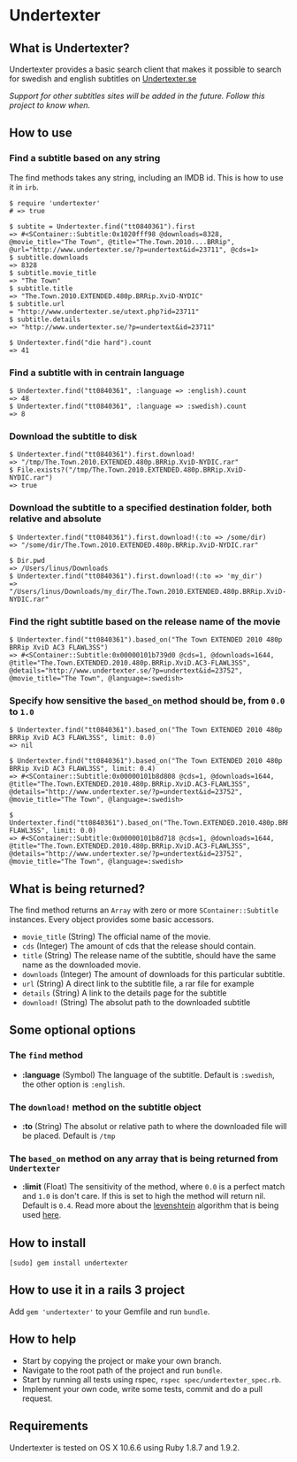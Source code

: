 # Undertexter
## What is Undertexter?

Undertexter provides a basic search client that makes it possible to search for swedish and english subtitles on [Undertexter.se](http://undertexter.se)

*Support for other subtitles sites will be added in the future. Follow this project to know when.*

## How to use

### Find a subtitle based on any string

The find methods takes any string, including an IMDB id.
This is how to use it in `irb`.

    $ require 'undertexter'
    # => true
    
    $ subtite = Undertexter.find("tt0840361").first
    => #<SContainer::Subtitle:0x1020fff98 @downloads=8328, @movie_title="The Town", @title="The.Town.2010....BRRip", @url="http://www.undertexter.se/?p=undertext&id=23711", @cds=1>
    $ subtitle.downloads
    => 8328
    $ subtitle.movie_title
    => "The Town"
    $ subtitle.title
    => "The.Town.2010.EXTENDED.480p.BRRip.XviD-NYDIC"
    $ subtitle.url
    = "http://www.undertexter.se/utext.php?id=23711"
    $ subtitle.details
    => "http://www.undertexter.se/?p=undertext&id=23711"
    
    $ Undertexter.find("die hard").count
    => 41

### Find a subtitle with in centrain language
    
    $ Undertexter.find("tt0840361", :language => :english).count
    => 48
    $ Undertexter.find("tt0840361", :language => :swedish).count
    => 8

### Download the subtitle to disk

    $ Undertexter.find("tt0840361").first.download!
    => "/tmp/The.Town.2010.EXTENDED.480p.BRRip.XviD-NYDIC.rar"
    $ File.exists?("/tmp/The.Town.2010.EXTENDED.480p.BRRip.XviD-NYDIC.rar")
    => true
    
### Download the subtitle to a specified destination folder, both relative and absolute
    
    $ Undertexter.find("tt0840361").first.download!(:to => /some/dir)
    => "/some/dir/The.Town.2010.EXTENDED.480p.BRRip.XviD-NYDIC.rar"
    
    $ Dir.pwd
    => /Users/linus/Downloads
    $ Undertexter.find("tt0840361").first.download!(:to => 'my_dir')
    => "/Users/linus/Downloads/my_dir/The.Town.2010.EXTENDED.480p.BRRip.XviD-NYDIC.rar"
    
### Find the right subtitle based on the **release name** of the movie
    
    $ Undertexter.find("tt0840361").based_on("The Town EXTENDED 2010 480p BRRip XviD AC3 FLAWL3SS")
    => #<SContainer::Subtitle:0x00000101b739d0 @cds=1, @downloads=1644, @title="The.Town.EXTENDED.2010.480p.BRRip.XviD.AC3-FLAWL3SS", @details="http://www.undertexter.se/?p=undertext&id=23752", @movie_title="The Town", @language=:swedish>
    
### Specify how sensitive the `based_on` method should be, from `0.0` to `1.0`
    
    $ Undertexter.find("tt0840361").based_on("The Town EXTENDED 2010 480p BRRip XviD AC3 FLAWL3SS", limit: 0.0)
    => nil
    
    $ Undertexter.find("tt0840361").based_on("The Town EXTENDED 2010 480p BRRip XviD AC3 FLAWL3SS", limit: 0.4)
    => #<SContainer::Subtitle:0x00000101b8d808 @cds=1, @downloads=1644, @title="The.Town.EXTENDED.2010.480p.BRRip.XviD.AC3-FLAWL3SS", @details="http://www.undertexter.se/?p=undertext&id=23752", @movie_title="The Town", @language=:swedish>
    
    $ Undertexter.find("tt0840361").based_on("The.Town.EXTENDED.2010.480p.BRRip.XviD.AC3-FLAWL3SS", limit: 0.0)
    => #<SContainer::Subtitle:0x00000101b8d718 @cds=1, @downloads=1644, @title="The.Town.EXTENDED.2010.480p.BRRip.XviD.AC3-FLAWL3SS", @details="http://www.undertexter.se/?p=undertext&id=23752", @movie_title="The Town", @language=:swedish>

## What is being returned?

The find method returns an `Array` with zero or more `SContainer::Subtitle` instances. Every object provides some basic accessors.

- `movie_title` (String) The official name of the movie.
- `cds` (Integer) The amount of cds that the release should contain.
- `title` (String) The release name of the subtitle, should have the same name as the downloaded movie.
- `downloads` (Integer) The amount of downloads for this particular subtitle.
- `url` (String) A direct link to the subtitle file, a rar file for example
- `details` (String) A link to the details page for the subtitle
- `download!` (String) The absolut path to the downloaded subtitle

## Some optional options 

### The `find` method

- **:language** (Symbol) The language of the subtitle. Default is `:swedish`, the other option is `:english`.

### The `download!` method on the subtitle object

- **:to** (String) The absolut or relative path to where the downloaded file will be placed. Default is `/tmp`

### The `based_on` method on any array that is being returned from `Undertexter`

- **:limit** (Float) The sensitivity of the method, where `0.0` is a perfect match and `1.0` is don't care. If this is set to high the method will return nil. Default is `0.4`. Read more about the [levenshtein](http://en.wikipedia.org/wiki/Levenshtein_distance) algorithm that is being used [here](http://www.erikveen.dds.nl/levenshtein/doc/index.html).

## How to install

    [sudo] gem install undertexter
    
## How to use it in a rails 3 project

Add `gem 'undertexter'` to your Gemfile and run `bundle`.

## How to help

- Start by copying the project or make your own branch.
- Navigate to the root path of the project and run `bundle`.
- Start by running all tests using rspec, `rspec spec/undertexter_spec.rb`.
- Implement your own code, write some tests, commit and do a pull request.

## Requirements

Undertexter is tested on OS X 10.6.6 using Ruby 1.8.7 and 1.9.2.